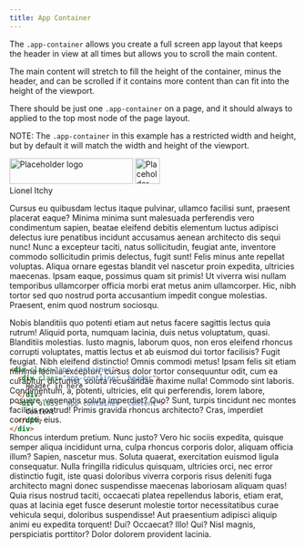 ```yaml
---
title: App Container
---
```


The `.app-container` allows you create a full screen app layout that keeps the header in view at all times but allows you to scroll the main content.

The main content will stretch to fill the height of the container, minus the header, and can be scrolled if it contains more content than can fit into the height of the viewport.

There should be just one `.app-container` on a page, and it should always to applied to the top most node of the page layout.

NOTE: The `.app-container` in this example has a restricted width and height, but by default it will match the width and height of the viewport.

<div class="app-container" style="width: 100%; height: 25em;">
  <div class="app-container__header header">
    <div class="header__logo">
      <img class="hidden--small" src="//placehold.it/217x45" alt="Placeholder logo" width="217" height="45">
      <img class="hidden--medium-and-up" src="//placehold.it/43x45" alt="Placeholder logo" width="43" height="45">
    </div>
    <div class="header__nav">
      <span>Lionel Itchy</span>
      <span class="icon icon-arrow" />
    </div>
  </div>
  <div class="app-container__content greybox">
    <p>
      Cursus eu quibusdam lectus itaque pulvinar, ullamco facilisi sunt, praesent placerat eaque? Minima minima sunt malesuada perferendis vero condimentum sapien, beatae eleifend debitis elementum luctus adipisci delectus iure penatibus incidunt accusamus aenean architecto dis sequi nunc! Nunc a excepteur taciti, natus sollicitudin, feugiat ante, inventore commodo sollicitudin primis delectus, fugit sunt! Felis minus ante repellat voluptas. Aliqua ornare egestas blandit vel nascetur proin expedita, ultricies maecenas. Ipsam eaque, possimus quam sit primis! Ut viverra wisi nullam temporibus ullamcorper officia morbi erat metus anim ullamcorper. Hic, nibh tortor sed quo nostrud porta accusantium impedit congue molestias. Praesent, enim quod nostrum sociosqu.
    </p>
    <p>
      Nobis blanditiis quo potenti etiam aut netus facere sagittis lectus quia rutrum! Aliquid porta, numquam lacinia, duis netus voluptatum, quasi. Blanditiis molestias. Iusto magnis, laborum quos, non eros eleifend rhoncus corrupti voluptates, mattis lectus et ab euismod dui tortor facilisis? Fugit feugiat. Nibh eleifend distinctio! Omnis commodi metus! Ipsam felis sit etiam minima lacinia excepturi, cursus dolor tortor consequuntur odit, cum ea curabitur, dictumst, soluta recusandae maxime nulla! Commodo sint laboris. Condimentum, a, potenti, ultricies, elit qui perferendis, lorem labore, posuere, venenatis soluta imperdiet? Quo? Sunt, turpis tincidunt nec montes facilisis nostrud! Primis gravida rhoncus architecto? Cras, imperdiet corrupti, eius.
    </p>
    <p>
      Rhoncus interdum pretium. Nunc justo? Vero hic sociis expedita, quisque semper aliqua incididunt urna, culpa rhoncus corporis dolor, aliquam officia illum? Sapien, nascetur mus. Soluta quaerat, exercitation euismod ligula consequatur. Nulla fringilla ridiculus quisquam, ultricies orci, nec error distinctio fugit, iste quasi doloribus viverra corporis risus deleniti fuga architecto magni donec suspendisse maecenas laboriosam aliquam quas! Quia risus nostrud taciti, occaecati platea repellendus laboris, etiam erat, quas at lacinia eget fusce deserunt molestie tortor necessitatibus curae vehicula sequi, doloribus suspendisse! Aut praesentium adipisci aliquip animi eu expedita torquent! Dui? Occaecat? Illo! Qui? Nisl magnis, perspiciatis porttitor? Dolor dolorem provident lacinia.
    </p>
  </div>
</div>

```html
<div class="app-container">
  <div class="app-container__header">
    Header in here
  </div>
  <div class="app-container__content">
    Content
  </div>
</div>
```
